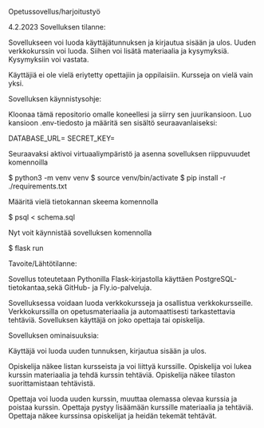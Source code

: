 Opetussovellus/harjoitustyö

4.2.2023 Sovelluksen tilanne:

Sovellukseen voi luoda käyttäjätunnuksen ja kirjautua sisään ja ulos.
Uuden verkkokurssin voi luoda. Siihen voi lisätä materiaalia ja kysymyksiä. 
Kysymyksiin voi vastata.

Käyttäjiä ei ole vielä eriytetty opettajiin ja oppilaisiin.
Kursseja on vielä vain yksi.

Sovelluksen käynnistysohje:

Kloonaa tämä repositorio omalle koneellesi ja siirry sen juurikansioon.
Luo kansioon .env-tiedosto ja määritä sen sisältö seuraavanlaiseksi:

DATABASE_URL=<tietokannan-paikallinen-osoite>
SECRET_KEY=<salainen-avain>

Seuraavaksi aktivoi virtuaaliympäristö ja asenna sovelluksen riippuvuudet komennoilla

$ python3 -m venv venv
$ source venv/bin/activate
$ pip install -r ./requirements.txt

Määritä vielä tietokannan skeema komennolla

$ psql < schema.sql

Nyt voit käynnistää sovelluksen komennolla

$ flask run


Tavoite/Lähtötilanne:

Sovellus toteutetaan Pythonilla Flask-kirjastolla käyttäen 
PostgreSQL-tietokantaa,sekä GitHub- ja 
Fly.io-palveluja.

Sovelluksessa voidaan luoda verkkokursseja ja osallistua verkkokursseille. 
Verkkokurssilla on opetusmateriaalia ja automaattisesti tarkastettavia tehtäviä. 
Sovelluksen käyttäjä on joko opettaja tai opiskelija.

Sovelluksen ominaisuuksia:

Käyttäjä voi luoda uuden tunnuksen, kirjautua sisään ja ulos.

Opiskelija näkee listan kursseista ja voi liittyä kurssille.
Opiskelija voi lukea kurssin materiaalia ja tehdä kurssin tehtäviä.
Opiskelija näkee tilaston suorittamistaan tehtävistä.

Opettaja voi luoda uuden kurssin, muuttaa olemassa olevaa kurssia ja poistaa kurssin.
Opettaja pystyy lisäämään kurssille materiaalia ja tehtäviä.
Opettaja näkee kurssinsa opiskelijat ja heidän tekemät tehtävät.

